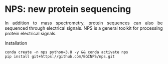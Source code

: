 # NPS: new protein sequencing


<p align="justify">
In addition to mass spectrometry, protein sequences can also be sequenced through electrical signals. NPS is a general toolkit for processing protein electrical signals.
</p
  

# Installation
```
conda create -n nps python=3.8 -y && conda activate nps
pip install git+https://github.com/BGINPS/nps.git
```
